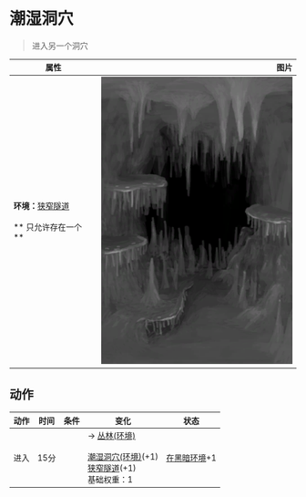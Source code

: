 # 潮湿洞穴  
> 进入另一个洞穴  
  
  属性  |   图片   
 ----  |  ----:   
 **环境：**[狭窄隧道](NarrowTunnel.md)<br><br>** 只允许存在一个 **  |  ![](Sprite/DampChamber.png)   
  
## 动作  
动作  |  时间  |  条件  |  变化  |  状态  
----  |  ----  |  ----  |  ----  |  ----  
进入<br>  |  15分  |    |  → [丛林(环境)](Env_Jungle.md)<br><br>[潮湿洞穴(环境)](Env_DampChamber.md)(+1)<br>[狭窄隧道](DampChamberExit.md)(+1)<br>基础权重：1<br>  |  [在黑暗环境](InDarkPlace.md)+1  
